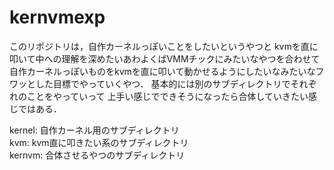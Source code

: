 # kernvmexp

このリポジトリは，自作カーネルっぽいことをしたいというやつと
kvmを直に叩いて中への理解を深めたいあわよくばVMMチックにみたいなやつを合わせて
自作カーネルっぽいものをkvmを直に叩いて動かせるようにしたいなみたいなフワッとした目標でやっていくやつ．
基本的には別のサブディレクトリでそれぞれのことをやっていって
上手い感じでできそうになったら合体していきたい感じではある．

kernel: 自作カーネル用のサブディレクトリ  
kvm: kvm直に叩きたい系のサブディレクトリ  
kernvm: 合体させるやつのサブディレクトリ  
